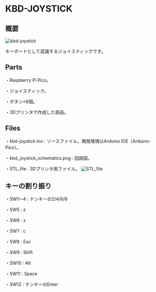 # KBD-JOYSTICK

## 概要
![kbd-joystick](https://github.com/nicotakuya/kbd-joystick/assets/5597377/f94788a1-c2ec-4ea7-8062-d0df2027459e)

キーボードとして認識するジョイスティックです。

## Parts

・Raspberry Pi Pico。

・ジョイスティック。

・ボタン×8個。

・3Dプリンタで作成した部品。

## Files

・kbd-joystick.ino : ソースファイル。開発環境はArduino IDE（Arduino-Pico）。

・kbd_joystick_schematics.png : 回路図。

・STL_file : 3Dプリンタ用ファイル。
![STL_file](https://github.com/nicotakuya/kbd-joystick/assets/5597377/ec47a041-37b8-420c-8f82-6399cbae8e6c)

## キーの割り振り

・SW1～4 : テンキーの2/4/6/8

・SW5 : z

・SW6 : x

・SW7 : c

・SW8 : Esc

・SW9 : Shift

・SW10 : Alt

・SW11 : Space

・SW12 : テンキーのEnter
 
